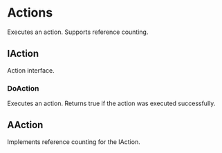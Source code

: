 # Actions

Executes an action. Supports reference counting.

## IAction

Action interface.

### DoAction

Executes an action. Returns true if the action was executed successfully.

## AAction

Implements reference counting for the IAction.